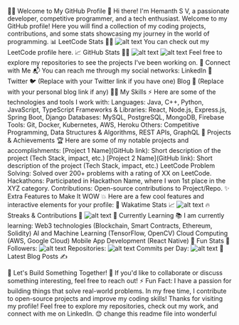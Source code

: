 🧑‍💻 Welcome to My GitHub Profile 👋
Hi there! I'm Hemanth S V, a passionate developer, competitive programmer, and a tech enthusiast. Welcome to my GitHub profile! Here you will find a collection of my coding projects, contributions, and some stats showcasing my journey in the world of programming.
📊 LeetCode Stats 🧑‍💻
![alt text](https://leetcode-stats-six.vercel.app/api?username=Hemanth-SV)
You can check out my LeetCode profile here.
📈 GitHub Stats 🦸‍♂️
![alt text](https://github-readme-stats.vercel.app/api?username=HEMANTHSV31&count_private=true&show_icons=true&hide_title=true&hide=prs&theme=radical)
![alt text](https://github-readme-stats.vercel.app/api/top-langs/?username=HEMANTHSV31&hide_title=true&theme=radical)
Feel free to explore my repositories to see the projects I've been working on.
💼 Connect with Me 📬
You can reach me through my social networks:
LinkedIn 🔗
Twitter 🐦 (Replace with your Twitter link if you have one)
Blog 📖 (Replace with your personal blog link if any)
🧑‍💻 My Skills ⚡
Here are some of the technologies and tools I work with:
Languages:
Java, C++, Python, JavaScript, TypeScript
Frameworks & Libraries:
React, Node.js, Express.js, Spring Boot, Django
Databases:
MySQL, PostgreSQL, MongoDB, Firebase
Tools:
Git, Docker, Kubernetes, AWS, Heroku
Others:
Competitive Programming, Data Structures & Algorithms, REST APIs, GraphQL
🚀 Projects & Achievements 🏆
Here are some of my notable projects and accomplishments:
[Project 1 Name](GitHub link): Short description of the project (Tech Stack, impact, etc.)
[Project 2 Name](GitHub link): Short description of the project (Tech Stack, impact, etc.)
LeetCode Problem Solving: Solved over 200+ problems with a rating of XX on LeetCode.
Hackathons: Participated in Hackathon Name, where I won 1st place in the XYZ category.
Contributions: Open-source contributions to Project/Repo.
✨ Extra Features to Make It WOW 💥
Here are a few cool features and interactive elements for your profile:
🎯 Wakatime Stats 📈
![alt text](https://wakatime.com/share/@your_wakatime_username/your_wakatime_image_code.svg)
🔥 Streaks & Contributions 📅
![alt text](https://github-readme-streak-stats.herokuapp.com/?user=HEMANTHSV31&theme=radical)
🌱 Currently Learning 📚
I am currently learning:
Web3 technologies (Blockchain, Smart Contracts, Ethereum, Solidity)
AI and Machine Learning (TensorFlow, OpenCV)
Cloud Computing (AWS, Google Cloud)
Mobile App Development (React Native)
🎨 Fun Stats 🤩
Followers: 
![alt text](https://img.shields.io/github/followers/HEMANTHSV31?label=Followers&style=social)
Repositories: 
![alt text](https://img.shields.io/github/followers/HEMANTHSV31?label=Repositories&style=social)
Commits per Day: 
![alt text](https://img.shields.io/github/commit-activity/m/HEMANTHSV31)
📖 Latest Blog Posts ✍️
<!-- You can use this section to show your latest blog posts from your website or dev.to. You can use a service like "dev.to" or "Medium" to automatically populate this list. -->
🤝 Let's Build Something Together! 🚀
If you'd like to collaborate or discuss something interesting, feel free to reach out!
⚡ Fun Fact:
I have a passion for building things that solve real-world problems. In my free time, I contribute to open-source projects and improve my coding skills!
Thanks for visiting my profile! Feel free to explore my repositories, check out my work, and connect with me on LinkedIn. 😊
change this readme file into wonderful
